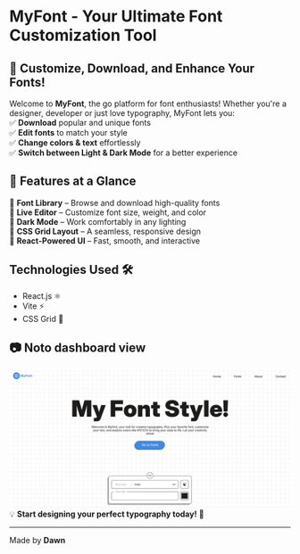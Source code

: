 # **MyFont - Your Ultimate Font Customization Tool**  


## 🎨 **Customize, Download, and Enhance Your Fonts!**  
Welcome to **MyFont**, the go platform for font enthusiasts! Whether you're a designer, developer or just love typography, MyFont lets you:  
✅ **Download** popular and unique fonts  
✅ **Edit fonts** to match your style  
✅ **Change colors & text** effortlessly  
✅ **Switch between Light & Dark Mode** for a better experience  



## 🚀 **Features at a Glance**  
🔹 **Font Library** – Browse and download high-quality fonts  
🔹 **Live Editor** – Customize font size, weight, and color  
🔹 **Dark Mode** – Work comfortably in any lighting  
🔹 **CSS Grid Layout** – A seamless, responsive design  
🔹 **React-Powered UI** – Fast, smooth, and interactive  


 
## Technologies Used 🛠️
- React.js ⚛️
- Vite ⚡
- CSS Grid 🎨


## 📷 Noto dashboard view 
![Dashboard](./src/assets/MyFont_home.png)   
💡 **Start designing your perfect typography today!** 🚀  

---


Made by **Dawn**
